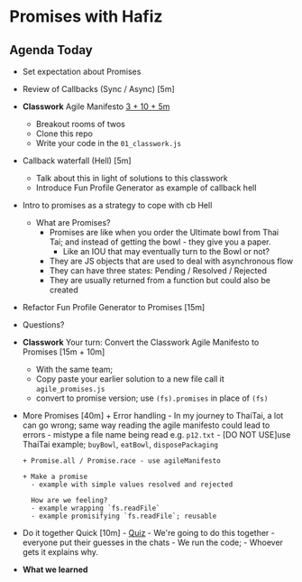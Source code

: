 Promises with Hafiz
===

## Agenda Today

- Set expectation about Promises

- Review of Callbacks (Sync / Async) [5m]

- **Classwork** Agile Manifesto [3 + 10 + 5m](https://github.com/hafbau/w2d4_classwork)
  + Breakout rooms of twos
  + Clone this repo
  + Write your code in the `01_classwork.js`

- Callback waterfall (Hell) [5m]
  + Talk about this in light of solutions to this classwork
  + Introduce Fun Profile Generator as example of callback hell

- Intro to promises as a strategy to cope with cb Hell
  + What are Promises?
    - Promises are like when you order the Ultimate bowl from Thai Tai; and instead of getting the bowl - they give you a paper.
      + Like an IOU that may eventually  turn to the Bowl or not?
    - They are JS objects that are used to deal with asynchronous flow
    - They can have three states: Pending / Resolved / Rejected
    - They are usually returned from a function but could also be created

- Refactor Fun Profile Generator to Promises [15m]

- Questions?

- **Classwork** Your turn: Convert the Classwork Agile Manifesto to Promises [15m + 10m]
  + With the same team;
  + Copy paste your earlier solution to a new file
  call it `agile_promises.js`
  + convert to promise version; use `(fs).promises` in place of `(fs)`


- More Promises [40m]
      + Error handling
        - In my journey to ThaiTai, a lot can go wrong; same way reading the agile manifesto could lead to errors
        - mistype a file name being read e.g. `p12.txt`
        - [DO NOT USE]use ThaiTai example; `buyBowl`, `eatBowl`, `disposePackaging`

      + Promise.all / Promise.race - use agileManifesto

      + Make a promise
        - example with simple values resolved and rejected

        How are we feeling?
        - example wrapping `fs.readFile`
        - example promisifying `fs.readFile`; reusable


- Do it together Quick [10m]
      - [Quiz](https://gist.github.com/hafbau/d6a023b7aff7f0dae80c11d4c23ec026)
      - We're going to do this together
      - everyone put their guesses in the chats
      - We run the code;
      - Whoever gets it explains why.

- **What we learned**